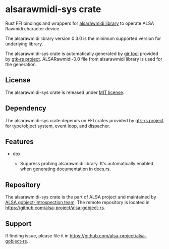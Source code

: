 # alsarawmidi-sys crate

Rust FFI bindings and wrappers for [alsarawmidi library](https://github.com/alsa-project/alsa-gobject) to
operate ALSA Rawmidi character device.

The alsarawmidi library version 0.3.0 is the minimum supported version for underlying library.

The alsarawmidi-sys crate is automatically generated by [gir tool](https://gtk-rs.org/gir/book/) provided
by [gtk-rs project](https://gtk-rs.org/). ALSARawmidi-0.0 file from alsarawmidi library is used for the
generation.

## License

The alsarawmidi-sys crate is released under [MIT license](https://spdx.org/licenses/MIT.html).

## Dependency

The alsarawmidi-sys crate depends on FFI crates provided by [gtk-rs project](https://gtk-rs.org/) for
type/object system, event loop, and dispacher.

## Features

* dox

   * Suppress probing alsarawmidi library. It's automatically enabled when generating documentation
     in docs.rs.

## Repository

The alsarawmidi-sys crate is the part of ALSA project and maintained by
[ALSA gobject-introspection team](https://alsa-project.github.io/gobject-introspection-docs/).
The remote repository is located in <https://github.com/alsa-project/alsa-gobject-rs>.

## Support

If finding issue, please file it in <https://github.com/alsa-project/alsa-gobject-rs>.
